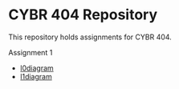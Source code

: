
# CYBR 404 Repository

This repository holds assignments for CYBR 404.

Assignment 1
* [l0diagram](https://github.com/gettingera/CYBR-404/blob/main/Assignments/Assignment1/webscraperl0.jpg)
* [l1diagram](https://github.com/gettingera/CYBR-404/blob/main/Assignments/Assignment1/webscraperl1.jpg)
